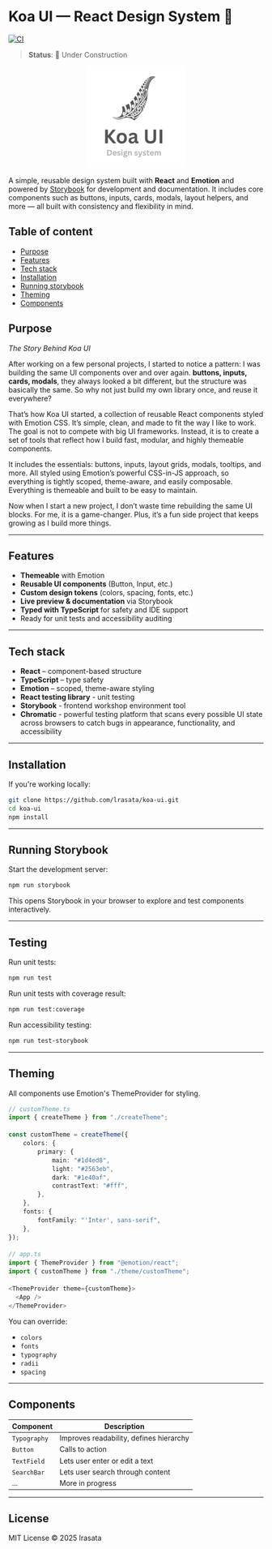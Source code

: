 # Koa UI — React Design System 🚧

[![CI](https://github.com/lrasata/koa-ui/actions/workflows/ci.yml/badge.svg)](https://github.com/lrasata/koa-ui/actions/workflows/ci.yml)

> **Status**: 🚧 Under Construction

<div style="text-align: center;">
<img src="https://raw.githubusercontent.com/lrasata/koa-ui/refs/heads/main/docs/koa.png" alt="koa ui logo" width="200" />
</div>

A simple, reusable design system built with **React** and **Emotion** and powered by [Storybook](https://storybook.js.org/) for development and documentation.
It includes core components such as buttons, inputs, cards, modals, layout helpers, and more — all built with consistency and flexibility in mind.

## Table of content

- [Purpose](#purpose)
- [Features](#features)
- [Tech stack](#tech-stack)
- [Installation](#installation)
- [Running storybook](#running-storybook)
- [Theming](#theming)
- [Components](#components)

## Purpose

_The Story Behind Koa UI_

After working on a few personal projects, I started to notice a pattern: I was building the same UI components over and over again.
**buttons, inputs, cards, modals**, they always looked a bit different, but the structure was basically the same. So why not
just build my own library once, and reuse it everywhere?

That’s how Koa UI started, a collection of reusable React components styled with Emotion CSS. It’s simple, clean, and made
to fit the way I like to work. The goal is not to compete with big UI frameworks. Instead, it is to create a set of tools
that reflect how I build fast, modular, and highly themeable components.

It includes the essentials: buttons, inputs, layout grids, modals, tooltips, and more. All styled using Emotion’s powerful CSS-in-JS approach,
so everything is tightly scoped, theme-aware, and easily composable. Everything is themeable and built to be easy to maintain.

Now when I start a new project, I don’t waste time rebuilding the same UI blocks. For me, it is a game-changer. Plus,
it’s a fun side project that keeps growing as I build more things.

---

## Features

- **Themeable** with Emotion
- **Reusable UI components** (Button, Input, etc.)
- **Custom design tokens** (colors, spacing, fonts, etc.)
- **Live preview & documentation** via Storybook
- **Typed with TypeScript** for safety and IDE support
- Ready for unit tests and accessibility auditing

---

## Tech stack

- **React** – component-based structure
- **TypeScript** – type safety
- **Emotion** – scoped, theme-aware styling
- **React testing library** - unit testing
- **Storybook** - frontend workshop environment tool
- **Chromatic** - powerful testing platform that scans every possible UI state across browsers to catch bugs in appearance, functionality, and accessibility

---

## Installation

If you're working locally:

```bash
git clone https://github.com/lrasata/koa-ui.git
cd koa-ui
npm install
```

---

## Running Storybook

Start the development server:

```bash
npm run storybook
```

This opens Storybook in your browser to explore and test components interactively.

---

## Testing

Run unit tests:

```bash
npm run test
```

Run unit tests with coverage result:

```bash
npm run test:coverage
```

Run accessibility testing:

```bash
npm run test-storybook
```

---

## Theming

All components use Emotion's ThemeProvider for styling.

```ts
// customTheme.ts
import { createTheme } from "./createTheme";

const customTheme = createTheme({
    colors: {
        primary: {
            main: "#1d4ed8",
            light: "#2563eb",
            dark: "#1e40af",
            contrastText: "#fff",
        },
    },
    fonts: {
        fontFamily: "'Inter', sans-serif",
    },
});

// app.ts
import { ThemeProvider } from "@emotion/react";
import { customTheme } from "./theme/customTheme";

<ThemeProvider theme={customTheme}>
  <App />
</ThemeProvider>
```

You can override:

- `colors`
- `fonts`
- `typography`
- `radii`
- `spacing`

---

## Components

| Component    | Description                             |
| ------------ | --------------------------------------- |
| `Typography` | Improves readability, defines hierarchy |
| `Button`     | Calls to action                         |
| `TextField`  | Lets user enter or edit a text          |
| `SearchBar`  | Lets user search through content        |
| ...          | More in progress                        |

---

## License

MIT License © 2025 lrasata
